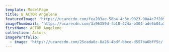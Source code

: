 ```yaml
---
template: ModelPage
title: B ACTOR Angelene
featuredImage: 'https://ucarecdn.com/fea203ae-58b4-4c3e-9023-90a4c7f209e2/'
imageThumbnail: 'https://ucarecdn.com/3a96359d-fb18-424a-b304-ade5b04a316a/'
firstName: ACTOR Angelene
collection: Actors
imagePortfolio:
  - image: 'https://ucarecdn.com/25cada0c-8a26-4bdf-bbce-d557ba6bff5c/'
---
```


